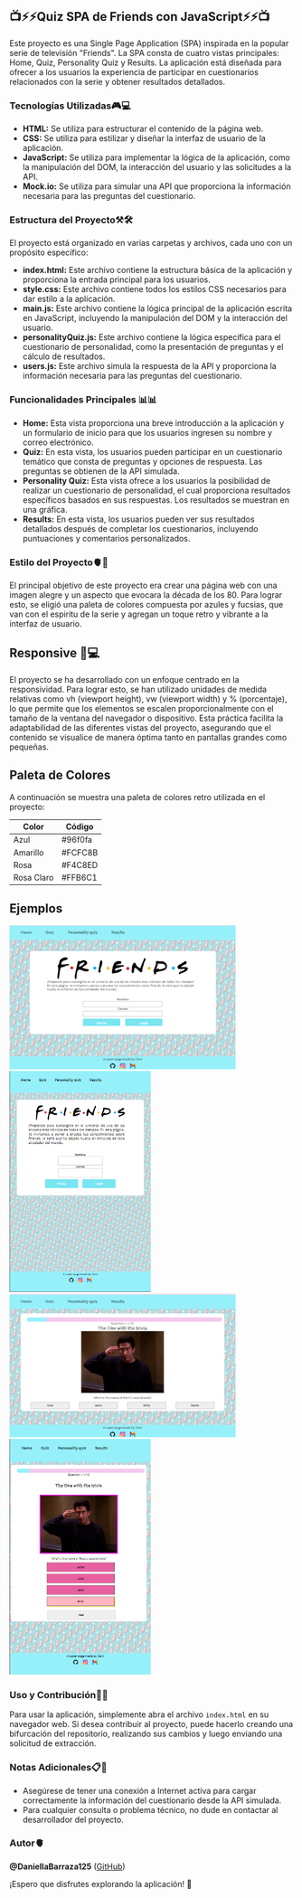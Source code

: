## 📺⚡️⚡️Quiz SPA de Friends con JavaScript⚡️⚡️📺

Este proyecto es una Single Page Application (SPA) inspirada en la popular serie de televisión "Friends". La SPA consta de cuatro vistas principales: Home, Quiz, Personality Quiz y Results. La aplicación está diseñada para ofrecer a los usuarios la experiencia de participar en cuestionarios relacionados con la serie y obtener resultados detallados.

### Tecnologías Utilizadas🎮💻

-   **HTML:** Se utiliza para estructurar el contenido de la página web.
-   **CSS:** Se utiliza para estilizar y diseñar la interfaz de usuario de la aplicación.
-   **JavaScript:** Se utiliza para implementar la lógica de la aplicación, como la manipulación del DOM, la interacción del usuario y las solicitudes a la API.
-   **Mock.io:** Se utiliza para simular una API que proporciona la información necesaria para las preguntas del cuestionario.

### Estructura del Proyecto⚒🛠

El proyecto está organizado en varias carpetas y archivos, cada uno con un propósito específico:

-   **index.html:** Este archivo contiene la estructura básica de la aplicación y proporciona la entrada principal para los usuarios.
-   **style.css:** Este archivo contiene todos los estilos CSS necesarios para dar estilo a la aplicación.
-   **main.js:** Este archivo contiene la lógica principal de la aplicación escrita en JavaScript, incluyendo la manipulación del DOM y la interacción del usuario.
-   **personalityQuiz.js:** Este archivo contiene la lógica específica para el cuestionario de personalidad, como la presentación de preguntas y el cálculo de resultados.
-   **users.js:** Este archivo simula la respuesta de la API y proporciona la información necesaria para las preguntas del cuestionario.

### Funcionalidades Principales 📊📊

-   **Home:** Esta vista proporciona una breve introducción a la aplicación y un formulario de inicio para que los usuarios ingresen su nombre y correo electrónico.
-   **Quiz:** En esta vista, los usuarios pueden participar en un cuestionario temático que consta de preguntas y opciones de respuesta. Las preguntas se obtienen de la API simulada.
-   **Personality Quiz:** Esta vista ofrece a los usuarios la posibilidad de realizar un cuestionario de personalidad, el cual proporciona resultados específicos basados en sus respuestas. Los resultados se muestran en una gráfica.
-   **Results:** En esta vista, los usuarios pueden ver sus resultados detallados después de completar los cuestionarios, incluyendo puntuaciones y comentarios personalizados.

### Estilo del Proyecto🫀🌈

El principal objetivo de este proyecto era crear una página web con una imagen alegre y un aspecto que evocara la década de los 80. Para lograr esto, se eligió una paleta de colores compuesta por azules y fucsias, que van con el espiritu de la serie y agregan un toque retro y vibrante a la interfaz de usuario.

## Responsive 📱💻

El proyecto se ha desarrollado con un enfoque centrado en la responsividad. Para lograr esto, se han utilizado unidades de medida relativas como vh (viewport height), vw (viewport width) y % (porcentaje), lo que permite que los elementos se escalen proporcionalmente con el tamaño de la ventana del navegador o dispositivo. Esta práctica facilita la adaptabilidad de las diferentes vistas del proyecto, asegurando que el contenido se visualice de manera óptima tanto en pantallas grandes como pequeñas.

## Paleta de Colores

A continuación se muestra una paleta de colores retro utilizada en el proyecto:

| Color      | Código  |
| ---------- | ------- |
| Azul       | #96f0fa |
| Amarillo   | #FCFC8B |
| Rosa       | #F4C8ED |
| Rosa Claro | #FFB6C1 |

## Ejemplos

<img src="./assets/Screenshot 2024-04-19 084840.png" width="400px" alt="screenshot" > <img src="./assets/Screenshot 2024-04-19 084802.png" width="250px" alt="screenshot">
<img src="./assets/Screenshot 2024-04-19 084905.png" width="400px" alt="screenshot"> <img src="./assets/Screenshot 2024-04-19 084723.png" width="250px" alt="screenshot" >

### Uso y Contribución📃🧮

Para usar la aplicación, simplemente abra el archivo `index.html` en su navegador web. Si desea contribuir al proyecto, puede hacerlo creando una bifurcación del repositorio, realizando sus cambios y luego enviando una solicitud de extracción.

### Notas Adicionales📋📎

-   Asegúrese de tener una conexión a Internet activa para cargar correctamente la información del cuestionario desde la API simulada.
-   Para cualquier consulta o problema técnico, no dude en contactar al desarrollador del proyecto.

### Autor🫀

**@DaniellaBarraza125** ([GitHub](https://github.com/DaniellaBarraza125))

¡Espero que disfrutes explorando la aplicación! 🎉
